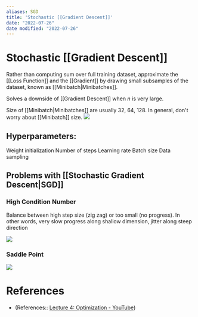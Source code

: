 ```yaml
---
aliases: SGD
title: 'Stochastic [[Gradient Descent]]'
date: "2022-07-26"
date modified: "2022-07-26"
---
```


# Stochastic [[Gradient Descent]]
Rather than computing sum over full training dataset, approximate the [[Loss Function]] and the [[Gradient]] by drawing small subsamples of the dataset, known as [[Minibatch|Minibatches]].

Solves a downside of [[Gradient Descent]] when $n$ is very large.

Size of [[Minibatch|Minibatches]] are usually 32, 64, 128. In general, don't worry about [[Minibatch]] size.
![](https://i.imgur.com/C5kulC0.png)

## Hyperparameters:
Weight initialization
Number of steps
Learning rate
Batch size
Data sampling

## Problems with [[Stochastic Gradient Descent|SGD]]

### High Condition Number
Balance between high step size (zig zag) or too small (no progress). In other words, very slow progress along shallow dimension, jitter along steep direction

![](https://i.imgur.com/IZFWEh3.png)

### Saddle Point
![](https://i.imgur.com/ZL6O55K.png)
# References
- (References:: [Lecture 4: Optimization - YouTube](https://www.youtube.com/watch?v=YnQJTfbwBM8&list=PL5-TkQAfAZFbzxjBHtzdVCWE0Zbhomg7r))
